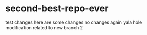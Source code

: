 # second-best-repo-ever
test changes
here are some changes no changes again
yala
hole modification related to new branch 2
